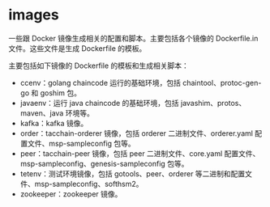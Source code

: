 # images

一些跟 Docker 镜像生成相关的配置和脚本。主要包括各个镜像的 Dockerfile.in 文件。这些文件是生成 Dockerfile 的模板。

主要包括如下镜像的 Dockerfile 的模板和生成相关脚本：

* ccenv：golang chaincode 运行的基础环境，包括 chaintool、protoc-gen-go 和 goshim 包。
* javaenv：运行 java chaincode 的基础环境，包括 javashim、protos、maven、java 环境等。
* kafka：kafka 镜像。
* order：tacchain-orderer 镜像，包括 orderer 二进制文件、orderer.yaml 配置文件、msp-sampleconfig 包等。
* peer：tacchain-peer 镜像，包括 peer 二进制文件、core.yaml 配置文件、msp-sampleconfig、genesis-sampleconfig 包等。
* tetenv：测试环境镜像，包括 gotools、peer、orderer 等二进制和配置文件、msp-sampleconfig、softhsm2。
* zookeeper：zookeeper 镜像。



